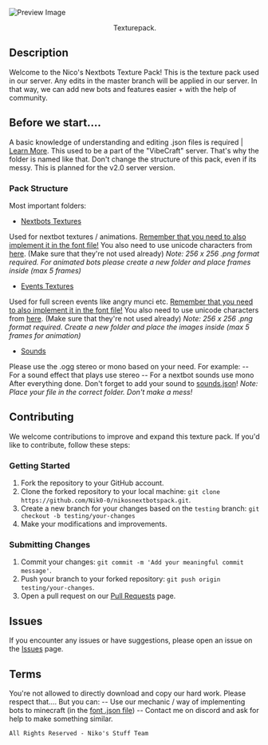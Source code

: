 ![Preview Image](https://cdn.discordapp.com/attachments/1079841488365686854/1186730327264198666/n_maintitle.png?ex=65a6c4be&is=65944fbe&hm=2ae5af54dcc94b1d1ca449d9eb3d9e784bcc2cdad42666ce182228c3bccbdb79&)
<div style="text-align: center;" markdown="1">  Texturepack. </div>

## Description

Welcome to the Nico's Nextbots Texture Pack! This is the texture pack used in our server. Any edits in the master branch will be applied in our server. In that way, we can add new bots and features easier + with the help of community.

## Before we start....

A basic knowledge of understanding and editing .json files is required | [Learn More](https://minecraft.wiki/w/Font).
This used to be a part of the "VibeCraft" server. That's why the folder is named like that. Don't change the structure of this pack, even if its messy. This is planned for the v2.0 server version.

### Pack Structure
Most important folders:

- [Nextbots Textures](https://github.com/Nik0-0/nikosnextbotspack/tree/main/pack/assets/vibecraft/textures/nextbots)

Used for nextbot textures / animations. [Remember that you need to also implement it in the font file!](https://github.com/Nik0-0/nikosnextbotspack/blob/main/pack/assets/minecraft/font/default.json)
You also need to use unicode characters from [here](https://unicode.bayashi.net/?page=1900). (Make sure that they're not used already)
*Note: 256 x 256 .png format required. For animated bots please create a new folder and place frames inside (max 5 frames)*

- [Events Textures](https://github.com/Nik0-0/nikosnextbotspack/tree/main/pack/assets/vibecraft/textures/events)
 
 Used for full screen events like angry munci etc.
 [Remember that you need to also implement it in the font file!](https://github.com/Nik0-0/nikosnextbotspack/blob/main/pack/assets/minecraft/font/default.json)
You also need to use unicode characters from [here](https://unicode.bayashi.net/?page=1900). (Make sure that they're not used already)
*Note: 256 x 256 .png format required. Create a new folder and place the images inside (max 5 frames for animation)*

- [Sounds](https://github.com/Nik0-0/nikosnextbotspack/tree/main/pack/assets/vibecraft/sounds)

 Please use the .ogg stereo or mono based on your need. For example:
  -- For a sound effect that plays use stereo
  -- For a nextbot sounds use mono
  After everything done. Don't forget to add your sound to [sounds.json](https://github.com/Nik0-0/nikosnextbotspack/blob/main/pack/assets/vibecraft/sounds.json)!
*Note: Place your file in the correct folder. Don't make a mess!*

## Contributing

We welcome contributions to improve and expand this texture pack. If you'd like to contribute, follow these steps:

### Getting Started 
1. Fork the repository to your GitHub account.
2. Clone the forked repository to your local machine: `git clone https://github.com/Nik0-0/nikosnextbotspack.git`.
3. Create a new branch for your changes based on the `testing` branch: `git checkout -b testing/your-changes`
4. Make your modifications and improvements.

### Submitting Changes 
1. Commit your changes: `git commit -m 'Add your meaningful commit message'`.
2. Push your branch to your forked repository: `git push origin testing/your-changes`.
3. Open a pull request on our [Pull Requests](https://github.com/Nik0-0/nikosnextbotspack/pulls) page.

## Issues

If you encounter any issues or have suggestions, please open an issue on the [Issues](https://github.com/Nik0-0/nikosnextbotspack/issues) page.




## Terms
You're not allowed to directly download and copy our hard work. Please respect that....
But you can:
-- Use our mechanic / way of implementing bots to minecraft (in the [font .json file](https://github.com/Nik0-0/nikosnextbotspack/blob/main/pack/assets/minecraft/font/default.json))
-- Contact me on discord and ask for help to make something similar.

    All Rights Reserved - Niko's Stuff Team
